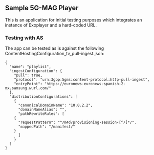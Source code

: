 ## Sample 5G-MAG Player
This is an application for initial testing purposes which integrates an instance of Exoplayer and a hard-coded URL.

### Testing with AS
The app can be tested as is against the following ContentHostingConfiguration_tv_pull-ingest.json:
```
{
  "name": "playlist",
  "ingestConfiguration": {
    "pull": true,
    "protocol": "urn:3gpp:5gms:content-protocol:http-pull-ingest",
    "entryPoint": "https://euronews-euronews-spanish-2-mx.samsung.wurl.com/"
  },
  "distributionConfigurations": [
    {
      "canonicalDomainName": "10.0.2.2",
      "domainNameAlias": "",
      "pathRewriteRules": [
	{
	  "requestPattern": "^/m4d/provisioning-session-[^/]*/",
	  "mappedPath": "/manifest/"
	}
      ]
    }
  ]
}
```
